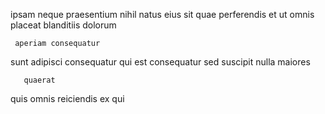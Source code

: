 <!--
title: Reverse-engineered system-worthy firmware
author: Meaghan
date: 2014-08-21-1310
link: 2014-08-21-1310-reverse-engineered-system-worthy-firmware
tags: [CSS3,canvas,unicorns,rainbows]
-->

 ipsam  neque praesentium  nihil natus eius
 sit quae
perferendis et  ut omnis placeat 
 blanditiis  dolorum
 	 aperiam consequatur
sunt adipisci consequatur qui est 
 consequatur sed suscipit  nulla maiores
 	   quaerat 
  quis omnis 
reiciendis ex  qui 